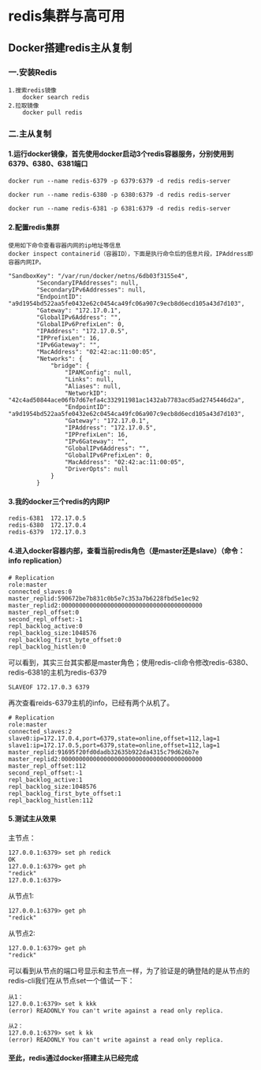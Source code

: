 # redis集群与高可用

## Docker搭建redis主从复制

### 一.安装Redis
    1.搜索redis镜像
        docker search redis
    2.拉取镜像
        docker pull redis
### 二.主从复制
#### 1.运行docker镜像，首先使用docker启动3个redis容器服务，分别使用到6379、6380、6381端口
    docker run --name redis-6379 -p 6379:6379 -d redis redis-server

    docker run --name redis-6380 -p 6380:6379 -d redis redis-server

    docker run --name redis-6381 -p 6381:6379 -d redis redis-server

#### 2.配置redis集群
    使用如下命令查看容器内网的ip地址等信息
    docker inspect containerid（容器ID），下面是执行命令后的信息片段，IPAddress即容器内网IP。

    "SandboxKey": "/var/run/docker/netns/6db03f3155e4",
            "SecondaryIPAddresses": null,
            "SecondaryIPv6Addresses": null,
            "EndpointID": "a9d1954bd522aa5fe0432e62c0454ca49fc06a907c9ecb8d6ecd105a43d7d103",
            "Gateway": "172.17.0.1",
            "GlobalIPv6Address": "",
            "GlobalIPv6PrefixLen": 0,
            "IPAddress": "172.17.0.5",
            "IPPrefixLen": 16,
            "IPv6Gateway": "",
            "MacAddress": "02:42:ac:11:00:05",
            "Networks": {
                "bridge": {
                    "IPAMConfig": null,
                    "Links": null,
                    "Aliases": null,
                    "NetworkID": "42c4ad50844ace06fb7d67efa4c332911981ac1432ab7783acd5ad2745446d2a",
                    "EndpointID": "a9d1954bd522aa5fe0432e62c0454ca49fc06a907c9ecb8d6ecd105a43d7d103",
                    "Gateway": "172.17.0.1",
                    "IPAddress": "172.17.0.5",
                    "IPPrefixLen": 16,
                    "IPv6Gateway": "",
                    "GlobalIPv6Address": "",
                    "GlobalIPv6PrefixLen": 0,
                    "MacAddress": "02:42:ac:11:00:05",
                    "DriverOpts": null
                }
            }
#### 3.我的docker三个redis的内网IP
    redis-6381  172.17.0.5
    redis-6380  172.17.0.4
    redis-6379  172.17.0.3
#### 4.进入docker容器内部，查看当前redis角色（是master还是slave）（命令：info replication）
    # Replication
    role:master
    connected_slaves:0
    master_replid:590672be7b831c0b5e7c353a7b6228fbd5e1ec92
    master_replid2:0000000000000000000000000000000000000000
    master_repl_offset:0
    second_repl_offset:-1
    repl_backlog_active:0
    repl_backlog_size:1048576
    repl_backlog_first_byte_offset:0
    repl_backlog_histlen:0

可以看到，其实三台其实都是master角色；使用redis-cli命令修改redis-6380、redis-6381的主机为redis-6379
    
    SLAVEOF 172.17.0.3 6379

再次查看reids-6379主机的info，已经有两个从机了。

    # Replication
    role:master
    connected_slaves:2
    slave0:ip=172.17.0.4,port=6379,state=online,offset=112,lag=1
    slave1:ip=172.17.0.5,port=6379,state=online,offset=112,lag=1
    master_replid:91695f20fd0dadb32635b922da4315c79d626b7e
    master_replid2:0000000000000000000000000000000000000000
    master_repl_offset:112
    second_repl_offset:-1
    repl_backlog_active:1
    repl_backlog_size:1048576
    repl_backlog_first_byte_offset:1
    repl_backlog_histlen:112

#### 5.测试主从效果

主节点：

    127.0.0.1:6379> set ph redick
    OK
    127.0.0.1:6379> get ph
    "redick"
    127.0.0.1:6379>
从节点1:

    127.0.0.1:6379> get ph
    "redick"
从节点2:

    127.0.0.1:6379> get ph
    "redick"
可以看到从节点的端口号显示和主节点一样，为了验证是的确登陆的是从节点的redis-cli我们在从节点set一个值试一下：

    从1：
    127.0.0.1:6379> set k kkk
    (error) READONLY You can't write against a read only replica.

    从2：
    127.0.0.1:6379> set k kk
    (error) READONLY You can't write against a read only replica.

#### 至此，redis通过docker搭建主从已经完成